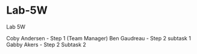 # Lab-5W
Lab 5W

Coby Andersen - Step 1 (Team Manager)
Ben Gaudreau - Step 2 subtask 1
Gabby Akers - Step 2 Subtask 2 



